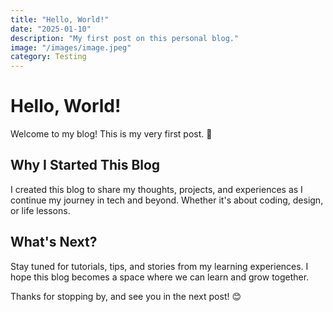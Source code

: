```yaml
---
title: "Hello, World!"
date: "2025-01-10"
description: "My first post on this personal blog."
image: "/images/image.jpeg"
category: Testing
---
```


# Hello, World!

Welcome to my blog! This is my very first post. 🎉

## Why I Started This Blog

I created this blog to share my thoughts, projects, and experiences as I continue my journey in tech and beyond. Whether it's about coding, design, or life lessons.

## What's Next?

Stay tuned for tutorials, tips, and stories from my learning experiences. I hope this blog becomes a space where we can learn and grow together.

Thanks for stopping by, and see you in the next post! 😊
